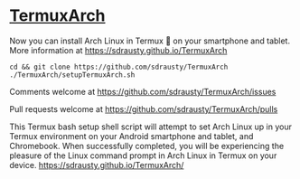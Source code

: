 # [TermuxArch](https://github.com/sdrausty/TermuxArch)

Now you can install Arch Linux in Termux 📲 on your smartphone and tablet. More information at https://sdrausty.github.io/TermuxArch 

```
cd && git clone https://github.com/sdrausty/TermuxArch
./TermuxArch/setupTermuxArch.sh
```

Comments welcome at https://github.com/sdrausty/TermuxArch/issues

Pull requests welcome at https://github.com/sdrausty/TermuxArch/pulls

This Termux bash setup shell script will attempt to set Arch Linux up in your Termux environment on your Android smartphone and tablet, and Chromebook. When successfully completed, you will be experiencing the pleasure of the Linux command prompt in Arch Linux in Termux on your device. https://sdrausty.github.io/TermuxArch/
